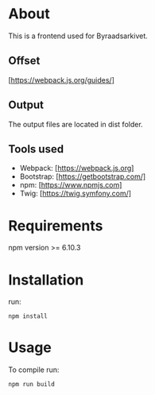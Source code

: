 # About
This is a frontend used for Byraadsarkivet.

## Offset 
[https://webpack.js.org/guides/]

## Output
The output files are located in dist folder.

## Tools used
- Webpack: [https://webpack.js.org]
- Bootstrap: [https://getbootstrap.com/]
- npm: [https://www.npmjs.com]
- Twig: [https://twig.symfony.com/]

# Requirements
npm version >= 6.10.3

# Installation
run:
```
npm install
```

# Usage
To compile run:
```
npm run build
```
